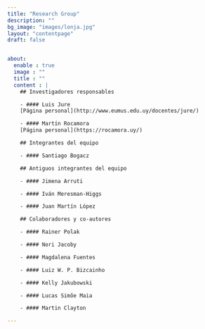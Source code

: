 ```yaml
---
title: "Research Group"
description: ""
bg_image: "images/lonja.jpg"
layout: "contentpage"
draft: false


about:
  enable : true
  image : ""
  title : ""
  content : |
    ## Investigadores responsables

    - #### Luis Jure  
    [Página personal](http://www.eumus.edu.uy/docentes/jure/)

    - #### Martín Rocamora
    [Página personal](https://rocamora.uy/)

    ## Integrantes del equipo

    - #### Santiago Bogacz

    ## Antiguos integrantes del equipo

    - #### Jimena Arruti

    - #### Iván Meresman-Higgs

    - #### Juan Martín López

    ## Colaboradores y co-autores

    - #### Rainer Polak

    - #### Nori Jacoby

    - #### Magdalena Fuentes

    - #### Luiz W. P. Bizcainho

    - #### Kelly Jakubowski

    - #### Lucas Simõe Maia

    - #### Martin Clayton

---
```


